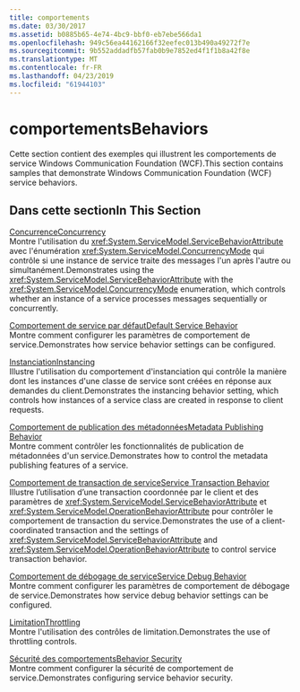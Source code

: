```yaml
---
title: comportements
ms.date: 03/30/2017
ms.assetid: b0885b65-4e74-4bc9-bbf0-eb7ebe566da1
ms.openlocfilehash: 949c56ea44162166f32eefec013b490a49272f7e
ms.sourcegitcommit: 9b552addadfb57fab0b9e7852ed4f1f1b8a42f8e
ms.translationtype: MT
ms.contentlocale: fr-FR
ms.lasthandoff: 04/23/2019
ms.locfileid: "61944103"
---
```

# <a name="behaviors"></a><span data-ttu-id="bc2b8-102">comportements</span><span class="sxs-lookup"><span data-stu-id="bc2b8-102">Behaviors</span></span>
<span data-ttu-id="bc2b8-103">Cette section contient des exemples qui illustrent les comportements de service Windows Communication Foundation (WCF).</span><span class="sxs-lookup"><span data-stu-id="bc2b8-103">This section contains samples that demonstrate Windows Communication Foundation (WCF) service behaviors.</span></span>  
  
## <a name="in-this-section"></a><span data-ttu-id="bc2b8-104">Dans cette section</span><span class="sxs-lookup"><span data-stu-id="bc2b8-104">In This Section</span></span>  
 [<span data-ttu-id="bc2b8-105">Concurrence</span><span class="sxs-lookup"><span data-stu-id="bc2b8-105">Concurrency</span></span>](../../../../docs/framework/wcf/samples/concurrency.md)  
 <span data-ttu-id="bc2b8-106">Montre l'utilisation du <xref:System.ServiceModel.ServiceBehaviorAttribute> avec l'énumération <xref:System.ServiceModel.ConcurrencyMode> qui contrôle si une instance de service traite des messages l'un après l'autre ou simultanément.</span><span class="sxs-lookup"><span data-stu-id="bc2b8-106">Demonstrates using the <xref:System.ServiceModel.ServiceBehaviorAttribute> with the <xref:System.ServiceModel.ConcurrencyMode> enumeration, which controls whether an instance of a service processes messages sequentially or concurrently.</span></span>  
  
 [<span data-ttu-id="bc2b8-107">Comportement de service par défaut</span><span class="sxs-lookup"><span data-stu-id="bc2b8-107">Default Service Behavior</span></span>](../../../../docs/framework/wcf/samples/default-service-behavior.md)  
 <span data-ttu-id="bc2b8-108">Montre comment configurer les paramètres de comportement de service.</span><span class="sxs-lookup"><span data-stu-id="bc2b8-108">Demonstrates how service behavior settings can be configured.</span></span>  
  
 [<span data-ttu-id="bc2b8-109">Instanciation</span><span class="sxs-lookup"><span data-stu-id="bc2b8-109">Instancing</span></span>](../../../../docs/framework/wcf/samples/instancing.md)  
 <span data-ttu-id="bc2b8-110">Illustre l'utilisation du comportement d'instanciation qui contrôle la manière dont les instances d'une classe de service sont créées en réponse aux demandes du client.</span><span class="sxs-lookup"><span data-stu-id="bc2b8-110">Demonstrates the instancing behavior setting, which controls how instances of a service class are created in response to client requests.</span></span>  
  
 [<span data-ttu-id="bc2b8-111">Comportement de publication des métadonnées</span><span class="sxs-lookup"><span data-stu-id="bc2b8-111">Metadata Publishing Behavior</span></span>](../../../../docs/framework/wcf/samples/metadata-publishing-behavior.md)  
 <span data-ttu-id="bc2b8-112">Montre comment contrôler les fonctionnalités de publication de métadonnées d'un service.</span><span class="sxs-lookup"><span data-stu-id="bc2b8-112">Demonstrates how to control the metadata publishing features of a service.</span></span>  
  
 [<span data-ttu-id="bc2b8-113">Comportement de transaction de service</span><span class="sxs-lookup"><span data-stu-id="bc2b8-113">Service Transaction Behavior</span></span>](../../../../docs/framework/wcf/samples/service-transaction-behavior.md)  
 <span data-ttu-id="bc2b8-114">Illustre l’utilisation d’une transaction coordonnée par le client et des paramètres de <xref:System.ServiceModel.ServiceBehaviorAttribute> et <xref:System.ServiceModel.OperationBehaviorAttribute> pour contrôler le comportement de transaction du service.</span><span class="sxs-lookup"><span data-stu-id="bc2b8-114">Demonstrates the use of a client-coordinated transaction and the settings of <xref:System.ServiceModel.ServiceBehaviorAttribute> and <xref:System.ServiceModel.OperationBehaviorAttribute> to control service transaction behavior.</span></span>  
  
 [<span data-ttu-id="bc2b8-115">Comportement de débogage de service</span><span class="sxs-lookup"><span data-stu-id="bc2b8-115">Service Debug Behavior</span></span>](../../../../docs/framework/wcf/samples/service-debug-behavior.md)  
 <span data-ttu-id="bc2b8-116">Montre comment configurer les paramètres de comportement de débogage de service.</span><span class="sxs-lookup"><span data-stu-id="bc2b8-116">Demonstrates how service debug behavior settings can be configured.</span></span>  
  
 [<span data-ttu-id="bc2b8-117">Limitation</span><span class="sxs-lookup"><span data-stu-id="bc2b8-117">Throttling</span></span>](../../../../docs/framework/wcf/samples/throttling.md)  
 <span data-ttu-id="bc2b8-118">Montre l'utilisation des contrôles de limitation.</span><span class="sxs-lookup"><span data-stu-id="bc2b8-118">Demonstrates the use of throttling controls.</span></span>  
  
 [<span data-ttu-id="bc2b8-119">Sécurité des comportements</span><span class="sxs-lookup"><span data-stu-id="bc2b8-119">Behavior Security</span></span>](../../../../docs/framework/wcf/samples/behavior-security.md)  
 <span data-ttu-id="bc2b8-120">Montre comment configurer la sécurité de comportement de service.</span><span class="sxs-lookup"><span data-stu-id="bc2b8-120">Demonstrates configuring service behavior security.</span></span>
